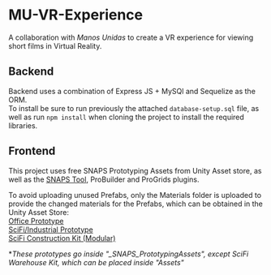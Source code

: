 # MU-VR-Experience
A collaboration with *Manos Unidas* to create a VR experience for viewing short films in Virtual Reality.

## Backend
Backend uses a combination of Express JS + MySQl and Sequelize as the ORM.  
To install be sure to run previously the attached ```database-setup.sql``` file, as well as run ```npm install``` when cloning the project to install the required libraries.

## Frontend
This project uses free SNAPS Prototyping Assets from Unity Asset store, as well as the [SNAPS Tool](https://assetstore.unity.com/packages/tools/integration/asset-swap-tool-151202?aid=1101lPGj&utm_campaign=unity_affiliate&utm_medium=affiliate&utm_source=partnerize-linkmaker), ProBuilder and ProGrids plugins. 

To avoid uploading unused Prefabs, only the Materials folder is uploaded to provide the changed materials for the Prefabs, which can be obtained in the Unity Asset Store:  
[Office Prototype](https://assetstore.unity.com/packages/3d/environments/snaps-prototype-office-137490)  
[SciFi/Industrial Prototype](https://assetstore.unity.com/packages/3d/environments/sci-fi/snaps-prototype-sci-fi-industrial-136759)  
[SciFi Construction Kit (Modular)](https://assetstore.unity.com/packages/3d/environments/sci-fi/sci-fi-construction-kit-modular-159280)  
  
**These prototypes go inside "_SNAPS_PrototypingAssets", except SciFi Warehouse Kit, which can be placed inside "Assets"* 
